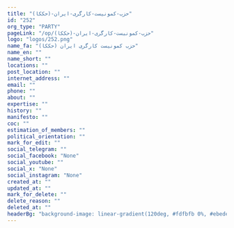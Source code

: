```yaml
---
title: "حزب-کمونیست-کارگری-ایران-(حککا)"
id: "252"
org_type: "PARTY"
pageLink: "/op/حزب-کمونیست-کارگری-ایران-(حککا)"
logo: "logos/252.png"
name_fa: "حزب کمونیست کارگری ایران (حککا)"
name_en: ""
name_short: ""
locations: ""
post_location: ""
internet_address: ""
email: ""
phone: ""
about: ""
expertise: ""
history: ""
manifesto: ""
coc: ""
estimation_of_members: ""
political_orientation: ""
mark_for_edit: ""
social_telegram: ""
social_facebook: "None"
social_youtube: ""
social_x: "None"
social_instagram: "None"
created_at: ""
updated_at: ""
mark_for_delete: ""
delete_reason: ""
deleted_at: ""
headerBg: "background-image: linear-gradient(120deg, #fdfbfb 0%, #ebedee 100%);"
---
```

